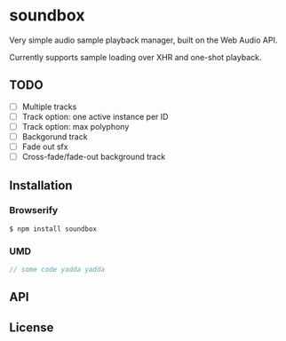 # soundbox

Very simple audio sample playback manager, built on the Web Audio API.

Currently supports sample loading over XHR and one-shot playback.

## TODO

  - [ ] Multiple tracks
  - [ ] Track option: one active instance per ID
  - [ ] Track option: max polyphony
  - [ ] Backgorund track
  - [ ] Fade out sfx
  - [ ] Cross-fade/fade-out background track

## Installation

### Browserify

    $ npm install soundbox

### UMD

```javascript
// some code yadda yadda
```

## API

## License
